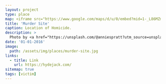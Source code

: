 ```yaml
---
layout: project
type: place
map: <iframe src="https://www.google.com/maps/d/u/0/embed?mid=1-_L86MZm4qn7-NR5lqFZTYeos2QeiKFL" width="640" height="480"></iframe>
title: 'Murder Site'
caption: Location of Homicide.
description: >
  Photo by <a href="https://unsplash.com/@anniespratt?utm_source=unsplash&utm_medium=referral&utm_content=creditCopyText">Annie Spratt</a> on <a href="https://unsplash.com/s/photos/forest-road?utm_source=unsplash&utm_medium=referral&utm_content=creditCopyText">Unsplash</a>
date: '01-01-2016'
image: 
  path: /assets/img/places/murder-site.jpg
links:
  - title: Link
    url: https://hydejack.com/
sitemap: true
tags: [victim]
---
```

